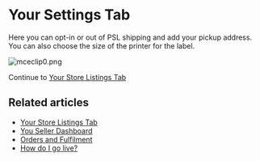 # Your Settings Tab

Here you can opt-in or out of PSL shipping and add your pickup address. You can also choose the size of the printer for the label.&#x20;

![mceclip0.png](https://help.popshop.live/hc/article\_attachments/4411020233241/mceclip0.png)

Continue to [Your Store Listings Tab](https://help.popshop.live/hc/en-us/articles/4405413059865)

## Related articles

* [Your Store Listings Tab](https://jamble.gitbook.io/popshop-live/seller-dashboard/your-store-listings-tab)
* [You Seller Dashboard](https://jamble.gitbook.io/popshop-live/seller-dashboard/your-seller-dashboard)
* [Orders and Fulfilment](https://jamble.gitbook.io/popshop-live/seller-dashboard/orders-and-fulfilment)
* [How do I go live?](https://jamble.gitbook.io/popshop-live/going-live/how-do-i-go-live)
